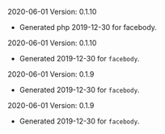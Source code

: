 2020-06-01 Version: 0.1.10
- Generated php 2019-12-30 for facebody.

2020-06-01 Version: 0.1.10
- Generated 2019-12-30 for `facebody`.

2020-06-01 Version: 0.1.9
- Generated 2019-12-30 for `facebody`.

2020-06-01 Version: 0.1.9
- Generated 2019-12-30 for `facebody`.

